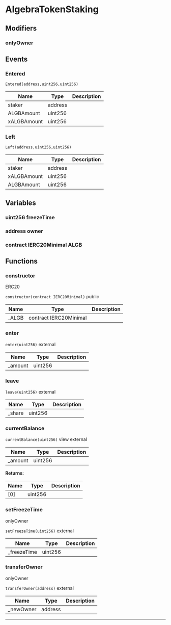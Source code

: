 

# AlgebraTokenStaking




## Modifiers
### onlyOwner










## Events
### Entered


`Entered(address,uint256,uint256)`  





| Name | Type | Description |
| ---- | ---- | ----------- |
| staker | address |  |
| ALGBAmount | uint256 |  |
| xALGBAmount | uint256 |  |


### Left


`Left(address,uint256,uint256)`  





| Name | Type | Description |
| ---- | ---- | ----------- |
| staker | address |  |
| xALGBAmount | uint256 |  |
| ALGBAmount | uint256 |  |



## Variables
### uint256 freezeTime 



### address owner 



### contract IERC20Minimal ALGB 




## Functions
### constructor

ERC20

`constructor(contract IERC20Minimal)`  public





| Name | Type | Description |
| ---- | ---- | ----------- |
| _ALGB | contract IERC20Minimal |  |


### enter


`enter(uint256)`  external





| Name | Type | Description |
| ---- | ---- | ----------- |
| _amount | uint256 |  |


### leave


`leave(uint256)`  external





| Name | Type | Description |
| ---- | ---- | ----------- |
| _share | uint256 |  |


### currentBalance


`currentBalance(uint256)` view external





| Name | Type | Description |
| ---- | ---- | ----------- |
| _amount | uint256 |  |

**Returns:**

| Name | Type | Description |
| ---- | ---- | ----------- |
| [0] | uint256 |  |

### setFreezeTime

onlyOwner

`setFreezeTime(uint256)`  external





| Name | Type | Description |
| ---- | ---- | ----------- |
| _freezeTime | uint256 |  |


### transferOwner

onlyOwner

`transferOwner(address)`  external





| Name | Type | Description |
| ---- | ---- | ----------- |
| _newOwner | address |  |




---


